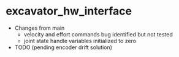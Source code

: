 # excavator_hw_interface
* Changes from main
    * velocity and effort commands bug identified but not tested
    * joint state handle variables initialized to zero
* TODO (pending encoder drift solution)
